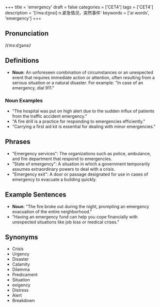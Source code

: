 +++
title = 'emergency'
draft = false
categories = ['CET4']
tags = ['CET4']
description = '[iˈməːdʒnsi] n.紧急情况，突然事件'
keywords = ['ai words', 'emergency']
+++

## Pronunciation
/ɪˈmɜːdʒənsi/

## Definitions
- **Noun**: An unforeseen combination of circumstances or an unexpected event that requires immediate action or attention, often resulting from a serious situation or a natural disaster. For example: "In case of an emergency, dial 911."

### Noun Examples
- "The hospital was put on high alert due to the sudden influx of patients from the traffic accident emergency."
- "A fire drill is a practice for responding to emergencies efficiently."
- "Carrying a first aid kit is essential for dealing with minor emergencies."

## Phrases
- "Emergency services": The organizations such as police, ambulance, and fire department that respond to emergencies.
- "State of emergency": A situation in which a government temporarily assumes extraordinary powers to deal with a crisis.
- "Emergency exit": A door or passage designated for use in cases of emergency to evacuate a building quickly.

## Example Sentences
- **Noun**: "The fire broke out during the night, prompting an emergency evacuation of the entire neighborhood."
- "Having an emergency fund can help you cope financially with unexpected situations like job loss or medical crises."

## Synonyms
- Crisis
- Urgency
- Disaster
- Calamity
- Dilemma
- Predicament
- Situation
- exigency
- Distress
- Alert
- Breakdown

